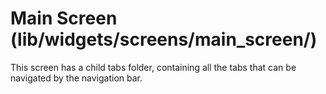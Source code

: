 # Main Screen (lib/widgets/screens/main_screen/)

This screen has a child tabs folder, containing all the tabs that can be navigated by the navigation bar.